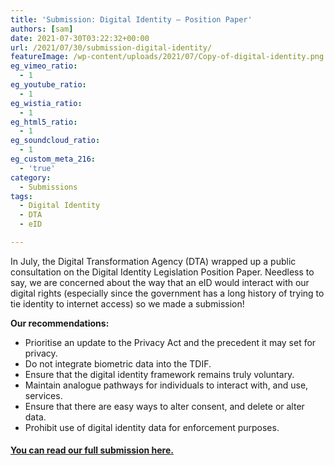 ```yaml
---
title: 'Submission: Digital Identity – Position Paper'
authors: [sam]
date: 2021-07-30T03:22:32+00:00
url: /2021/07/30/submission-digital-identity/
featureImage: /wp-content/uploads/2021/07/Copy-of-digital-identity.png
eg_vimeo_ratio:
  - 1
eg_youtube_ratio:
  - 1
eg_wistia_ratio:
  - 1
eg_html5_ratio:
  - 1
eg_soundcloud_ratio:
  - 1
eg_custom_meta_216:
  - 'true'
category:
  - Submissions
tags:
  - Digital Identity
  - DTA
  - eID

---
```

In July, the Digital Transformation Agency (DTA) wrapped up a public consultation on the Digital Identity Legislation Position Paper. Needless to say, we are concerned about the way that an eID would interact with our digital rights (especially since the government has a long history of trying to tie identity to internet access) so we made a submission!

**Our recommendations:**

  * Prioritise an update to the Privacy Act and the precedent it may set for privacy.
  * Do not integrate biometric data into the TDIF.
  * Ensure that the digital identity framework remains truly voluntary.
  * Maintain analogue pathways for individuals to interact with, and use, services.
  * Ensure that there are easy ways to alter consent, and delete or alter data.
  * Prohibit use of digital identity data for enforcement purposes.

#### **<span style="text-decoration: underline;"><a href="/wp-content/uploads/2021/07/Submission_-DTA-Digital-Identity-Legislation-Position-Paper-July-2021.pdf">You can read our full submission here</a>. </span>**
